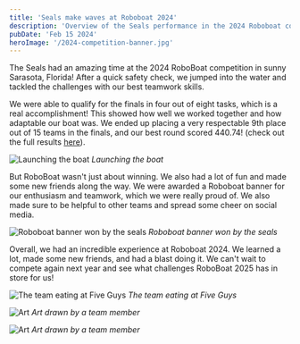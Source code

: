 ```yaml
---
title: 'Seals make waves at Roboboat 2024'
description: 'Overview of the Seals performance in the 2024 Roboboat competition'
pubDate: 'Feb 15 2024'
heroImage: '/2024-competition-banner.jpg'
---
```


The Seals had an amazing time at the 2024 RoboBoat competition in sunny Sarasota, Florida! After a quick safety check, we jumped into the water and tackled the challenges with our best teamwork skills.

We were able to qualify for the finals in four out of eight tasks, which is a real accomplishment! This showed how well we worked together and how adaptable our boat was. We ended up placing a very respectable 9th place out of 15 teams in the finals, and our best round scored 440.74! (check out the full results [here](https://roboboat.org/2024/scores)).

![Launching the boat](/2024-competition-3.jpg)
*Launching the boat*

But RoboBoat wasn't just about winning. We also had a lot of fun and made some new friends along the way. We were awarded a Roboboat banner for our enthusiasm and teamwork, which we were really proud of. We also made sure to be helpful to other teams and spread some cheer on social media.

![Roboboat banner won by the seals](/2024-competition-1.jpg)
*Roboboat banner won by the seals*

Overall, we had an incredible experience at Roboboat 2024. We learned a lot, made some new friends, and had a blast doing it. We can't wait to compete again next year and see what challenges RoboBoat 2025 has in store for us!

![The team eating at Five Guys](/2024-competition-2.jpg)
*The team eating at Five Guys*

![Art](/2024-competition-4.jpg)
*Art drawn by a team member*

![Art](/2024-competition-5.jpg)
*Art drawn by a team member*
